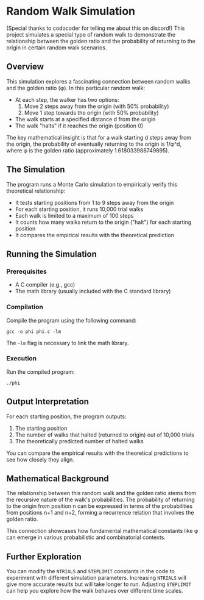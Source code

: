 # Random Walk Simulation
(Special thanks to codocoder for telling me about this on discord!)
This project simulates a special type of random walk to demonstrate the relationship between the golden ratio and the probability of returning to the origin in certain random walk scenarios.

## Overview

This simulation explores a fascinating connection between random walks and the golden ratio (φ). In this particular random walk:

- At each step, the walker has two options:
  1. Move 2 steps away from the origin (with 50% probability)
  2. Move 1 step towards the origin (with 50% probability)
- The walk starts at a specified distance d from the origin
- The walk "halts" if it reaches the origin (position 0)

The key mathematical insight is that for a walk starting d steps away from the origin, the probability of eventually returning to the origin is 1/φ^d, where φ is the golden ratio (approximately 1.618033988749895).

## The Simulation

The program runs a Monte Carlo simulation to empirically verify this theoretical relationship:

- It tests starting positions from 1 to 9 steps away from the origin
- For each starting position, it runs 10,000 trial walks
- Each walk is limited to a maximum of 100 steps
- It counts how many walks return to the origin ("halt") for each starting position
- It compares the empirical results with the theoretical prediction

## Running the Simulation

### Prerequisites

- A C compiler (e.g., gcc)
- The math library (usually included with the C standard library)

### Compilation

Compile the program using the following command:

```
gcc -o phi phi.c -lm
```

The `-lm` flag is necessary to link the math library.

### Execution

Run the compiled program:

```
./phi
```

## Output Interpretation

For each starting position, the program outputs:
1. The starting position
2. The number of walks that halted (returned to origin) out of 10,000 trials
3. The theoretically predicted number of halted walks

You can compare the empirical results with the theoretical predictions to see how closely they align.

## Mathematical Background

The relationship between this random walk and the golden ratio stems from the recursive nature of the walk's probabilities. The probability of returning to the origin from position n can be expressed in terms of the probabilities from positions n+1 and n+2, forming a recurrence relation that involves the golden ratio.

This connection showcases how fundamental mathematical constants like φ can emerge in various probabilistic and combinatorial contexts.

## Further Exploration

You can modify the `NTRIALS` and `STEPLIMIT` constants in the code to experiment with different simulation parameters. Increasing `NTRIALS` will give more accurate results but will take longer to run. Adjusting `STEPLIMIT` can help you explore how the walk behaves over different time scales.
